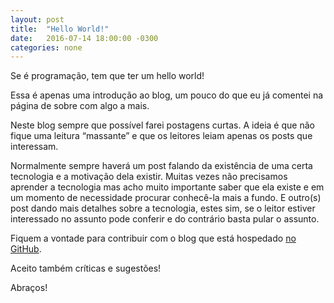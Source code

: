 ```yaml
---
layout: post
title:  "Hello World!"
date:   2016-07-14 18:00:00 -0300
categories: none
---
```


Se é programação, tem que ter um hello world!

Essa é apenas uma introdução ao blog, um pouco do que eu já comentei na página de sobre com algo a mais.

Neste blog sempre que possível farei postagens curtas. A ideia é que não fique uma leitura “massante” e que os leitores leiam apenas os posts que interessam. 

Normalmente sempre haverá um post falando da existência de uma certa tecnologia e a motivação dela existir. Muitas vezes não precisamos aprender a tecnologia mas acho muito importante saber que ela existe e em um momento de necessidade procurar conhecê-la mais a fundo. E outro(s) post dando mais detalhes sobre a tecnologia, estes sim, se o leitor estiver interessado no assunto pode conferir e do contrário basta pular o assunto.

Fiquem a vontade para contribuir com o blog que está hospedado [no GitHub](https://github.com/flaviochess/flaviochess.github.io).

Aceito também críticas e sugestões!

Abraços!